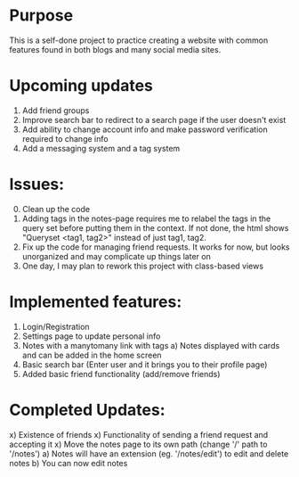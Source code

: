 # Purpose
This is a self-done project to practice creating a website with common features found in both blogs and many social media sites.


# Upcoming updates
1) Add friend groups
2) Improve search bar to redirect to a search page if the user doesn't exist
3) Add ability to change account info and make password verification required
   to change info
4) Add a messaging system and a tag system


# Issues:
0) Clean up the code
1) Adding tags in the notes-page requires me to relabel the tags
in the query set before putting them in the context. If not done,
the html shows "Queryset <tag1, tag2>" instead of just tag1, tag2.
2) Fix up the code for managing friend requests. It works for now, but looks
unorganized and may complicate up things later on
3) One day, I may plan to rework this project with class-based views


# Implemented features:
1) Login/Registration
2) Settings page to update personal info
3) Notes with a manytomany link with tags
  a) Notes displayed with cards and can be added in the home screen
4) Basic search bar (Enter user and it brings you to their profile page)
5) Added basic friend functionality (add/remove friends)

# Completed Updates:
x) Existence of friends
x) Functionality of sending a friend request and accepting it
x) Move the notes page to its own path (change '/' path to '/notes')
  a) Notes will have an extension (eg. '/notes/edit') to edit and delete
  notes
  b) You can now edit notes
